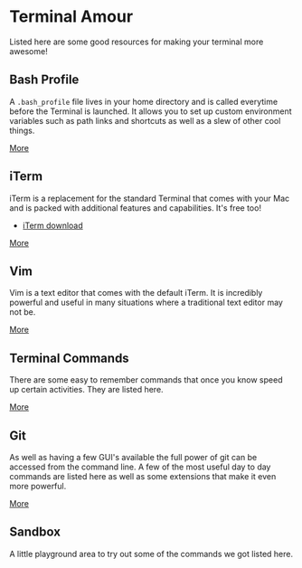 # Terminal Amour

Listed here are some good resources for making your terminal more awesome!

## Bash Profile
A `.bash_profile` file lives in your home directory and is called everytime before the Terminal is launched. It allows you to set up custom environment variables such as path links and shortcuts as well as a slew of other cool things.

[More](bash-profile)

## iTerm
iTerm is a replacement for the standard Terminal that comes with your Mac and is packed with additional features and capabilities. It's free too!

* [iTerm download](https://www.iterm2.com/)

[More](iterm)

## Vim
Vim is a text editor that comes with the default iTerm. It is incredibly powerful and useful in many situations where a traditional text editor may not be.

[More](vim)

## Terminal Commands
There are some easy to remember commands that once you know speed up certain activities. They are listed here.

[More](terminal-commands)

## Git
As well as having a few GUI's available the full power of git can be accessed from the command line. A few of the most useful day to day commands are listed here as well as some extensions that make it even more powerful.

[More](git)

## Sandbox
A little playground area to try out some of the commands we got listed here.